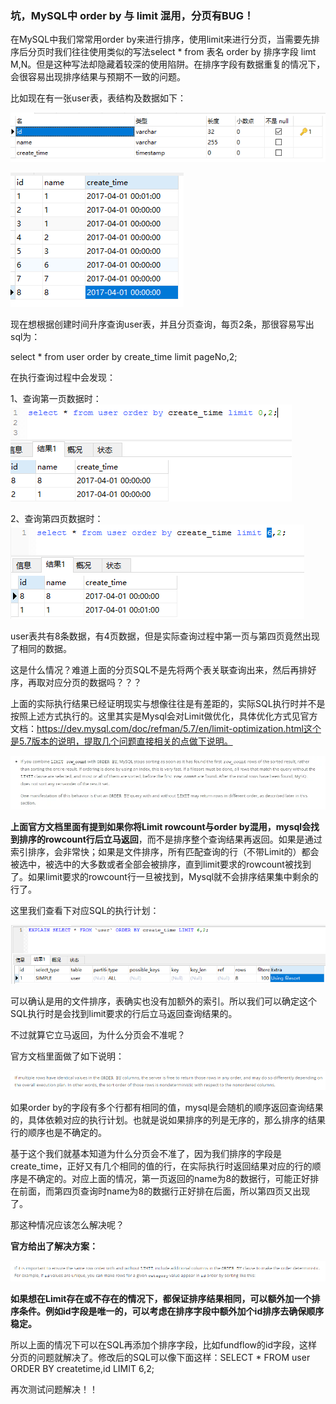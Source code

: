 ### 坑，MySQL中 order by 与 limit 混用，分页有BUG！

在MySQL中我们常常用order by来进行排序，使用limit来进行分页，当需要先排序后分页时我们往往使用类似的写法select * from 表名 order by 排序字段 limt M,N。但是这种写法却隐藏着较深的使用陷阱。在排序字段有数据重复的情况下，会很容易出现排序结果与预期不一致的问题。

比如现在有一张user表，表结构及数据如下：

![img.png](坑，Mysql%20中%20order%20by%20与%20limit%20混用，分页有%20Bug！/img.png)

![img_1.png](坑，Mysql%20中%20order%20by%20与%20limit%20混用，分页有%20Bug！/img_1.png)

现在想根据创建时间升序查询user表，并且分页查询，每页2条，那很容易写出sql为：

select * from user order by create_time limit pageNo,2;

在执行查询过程中会发现：

1、查询第一页数据时：
![img_2.png](坑，Mysql%20中%20order%20by%20与%20limit%20混用，分页有%20Bug！/img_2.png)

2、查询第四页数据时：
![img_3.png](坑，Mysql%20中%20order%20by%20与%20limit%20混用，分页有%20Bug！/img_3.png)

user表共有8条数据，有4页数据，但是实际查询过程中第一页与第四页竟然出现了相同的数据。

这是什么情况？难道上面的分页SQL不是先将两个表关联查询出来，然后再排好序，再取对应分页的数据吗？？？

上面的实际执行结果已经证明现实与想像往往是有差距的，实际SQL执行时并不是按照上述方式执行的。这里其实是Mysql会对Limit做优化，具体优化方式见官方文档：https://dev.mysql.com/doc/refman/5.7/en/limit-optimization.html这个是5.7版本的说明，提取几个问题直接相关的点做下说明。

![img_4.png](坑，Mysql%20中%20order%20by%20与%20limit%20混用，分页有%20Bug！/img_4.png)

**上面官方文档里面有提到如果你将Limit rowcount与order by混用，mysql会找到排序的rowcount行后立马返回**，而不是排序整个查询结果再返回。如果是通过索引排序，会非常快；如果是文件排序，所有匹配查询的行（不带Limit的）都会被选中，被选中的大多数或者全部会被排序，直到limit要求的rowcount被找到了。如果limit要求的rowcount行一旦被找到，Mysql就不会排序结果集中剩余的行了。

这里我们查看下对应SQL的执行计划：

![img_5.png](坑，Mysql%20中%20order%20by%20与%20limit%20混用，分页有%20Bug！/img_5.png)

可以确认是用的文件排序，表确实也没有加额外的索引。所以我们可以确定这个SQL执行时是会找到limit要求的行后立马返回查询结果的。

不过就算它立马返回，为什么分页会不准呢？

官方文档里面做了如下说明：

![img_6.png](坑，Mysql%20中%20order%20by%20与%20limit%20混用，分页有%20Bug！/img_6.png)

如果order by的字段有多个行都有相同的值，mysql是会随机的顺序返回查询结果的，具体依赖对应的执行计划。也就是说如果排序的列是无序的，那么排序的结果行的顺序也是不确定的。

基于这个我们就基本知道为什么分页会不准了，因为我们排序的字段是create_time，正好又有几个相同的值的行，在实际执行时返回结果对应的行的顺序是不确定的。对应上面的情况，第一页返回的name为8的数据行，可能正好排在前面，而第四页查询时name为8的数据行正好排在后面，所以第四页又出现了。

那这种情况应该怎么解决呢？

**官方给出了解决方案：**

![img_7.png](坑，Mysql%20中%20order%20by%20与%20limit%20混用，分页有%20Bug！/img_7.png)

**如果想在Limit存在或不存在的情况下，都保证排序结果相同，可以额外加一个排序条件。例如id字段是唯一的，可以考虑在排序字段中额外加个id排序去确保顺序稳定。**

所以上面的情况下可以在SQL再添加个排序字段，比如fundflow的id字段，这样分页的问题就解决了。修改后的SQL可以像下面这样：SELECT * FROM user ORDER BY createtime,id LIMIT 6,2;

再次测试问题解决！！
